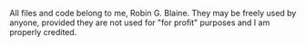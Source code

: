 All files and code belong to me, Robin G. Blaine.  They may be freely used by anyone, provided they are not used for "for profit" purposes and I am properly credited.
